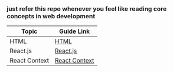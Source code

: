 ### just refer this repo whenever you feel like reading core concepts in web development

| Topic                | Guide Link                              |
|----------------------|-----------------------------------------|
| HTML                 | [HTML](html.md)                         | 
| React.js             | [React.js](reactjs.md)                  |
| React Context        | [React Context](react-context.md)       |
